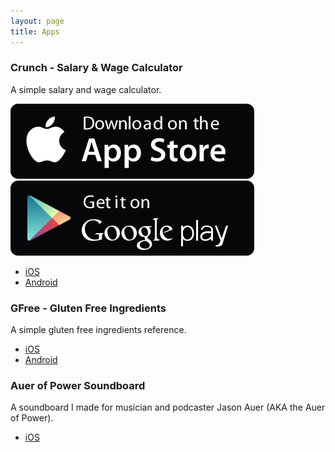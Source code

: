 ```yaml
---
layout: page
title: Apps
---
```


### Crunch - Salary & Wage Calculator

A simple salary and wage calculator.

![iOS](/public/img/app-store-badge-apple_195x60@2x.png "iOS")
![Android](/public/img/app-store-badge-google_195x60@2x.png "Android")

* [iOS](https://itunes.apple.com/app/id912209541?mt=8)
* [Android](https://play.google.com/store/apps/details?id=com.joshbuchea.crunch) 

### GFree - Gluten Free Ingredients

A simple gluten free ingredients reference.

* [iOS](https://itunes.apple.com/app/id952035870?mt=8)
* [Android](https://play.google.com/store/apps/details?id=com.joshbuchea.gfreeing) 

### Auer of Power Soundboard

A soundboard I made for musician and podcaster Jason Auer (AKA the Auer of Power).

* [iOS](https://itunes.apple.com/app/auer-of-power-soundboard/id572835381)
